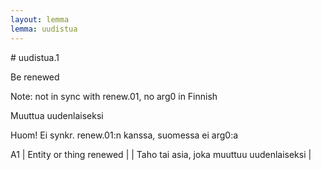 ```yaml
---
layout: lemma
lemma: uudistua
---
```


<div class="sense">
# <span class="sensename">uudistua.1</span>

<span class="description">Be renewed</span>

Note: not in sync with renew.01, no arg0 in Finnish

<span class="description">Muuttua uudenlaiseksi</span>

Huom! Ei synkr. renew.01:n kanssa, suomessa ei arg0:a

A1 | Entity or thing renewed |   | Taho tai asia, joka muuttuu uudenlaiseksi |  

</div>

